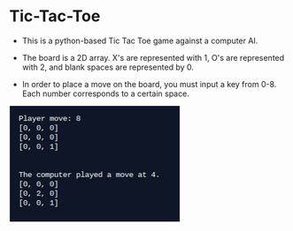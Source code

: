 # Tic-Tac-Toe
* This is a python-based Tic Tac Toe game against a computer AI.

* The board is a 2D array. X's are represented with 1, O's are represented with 2, and blank spaces are represented by 0.

* In order to place a move on the board, you must input a key from 0-8. Each number corresponds to a certain space.

![alt text](https://raw.githubusercontent.com/rishiso/Tic-Tac-Toe/master/Game%20Image.png "Game Image")
